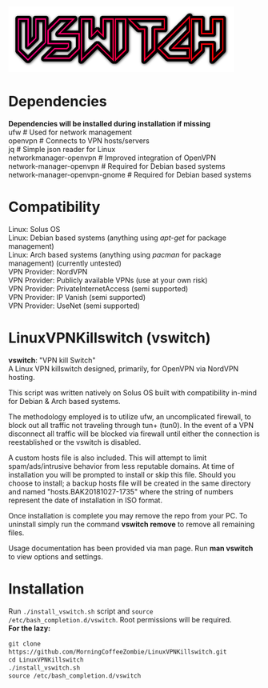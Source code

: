 ![VPN](Resources/logo.png)

# Dependencies
**Dependencies will be installed during installation if missing**  
ufw	# Used for network management  
openvpn	# Connects to VPN hosts/servers  
jq	# Simple json reader for Linux  
networkmanager-openvpn	# Improved integration of OpenVPN  
network-manager-openvpn	# Required for Debian based systems  
network-manager-openvpn-gnome	# Required for Debian based systems  


# Compatibility
Linux: Solus OS  
Linux: Debian based systems (anything using *apt-get* for package management)  
Linux: Arch based systems (anything using *pacman* for package management) (currently untested)  
VPN Provider: NordVPN  
VPN Provider: Publicly available VPNs (use at your own risk)  
VPN Provider: PrivateInternetAccess (semi supported)  
VPN Provider: IP Vanish (semi supported)  
VPN Provider: UseNet (semi supported)  

# LinuxVPNKillswitch (vswitch)
**vswitch**: "VPN kill Switch"  
A Linux VPN killswitch designed, primarily, for OpenVPN via NordVPN hosting.  

This script was written natively on Solus OS built with compatibility in-mind for Debian & Arch based systems.  

The methodology employed is to utilize ufw, an uncomplicated firewall, to block out all traffic not traveling through tun+ (tun0). In the event of a VPN disconnect all traffic will be blocked via firewall until either the connection is reestablished or the vswitch is disabled.  

A custom hosts file is also included. This will attempt to limit spam/ads/intrusive behavior from less reputable domains. At time of installation you will be prompted to install or skip this file. Should you choose to install; a backup hosts file will be created in the same directory and named "hosts.BAK20181027-1735" where the string of numbers represent the date of installation in ISO format.  

Once installation is complete you may remove the repo from your PC. To uninstall simply run the command **vswitch remove** to remove all remaining files.  

Usage documentation has been provided via man page. Run **man vswitch** to view options and settings.  

# Installation
Run `./install_vswitch.sh` script and `source /etc/bash_completion.d/vswitch`. Root permissions will be required.  
**For the lazy:**  
```shell
git clone https://github.com/MorningCoffeeZombie/LinuxVPNKillswitch.git
cd LinuxVPNKillswitch
./install_vswitch.sh
source /etc/bash_completion.d/vswitch
```


